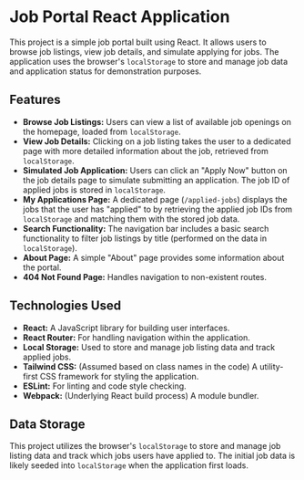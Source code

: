 # Job Portal React Application

This project is a simple job portal built using React. It allows users to browse job listings, view job details, and simulate applying for jobs. The application uses the browser's `localStorage` to store and manage job data and application status for demonstration purposes.

## Features

* **Browse Job Listings:** Users can view a list of available job openings on the homepage, loaded from `localStorage`.
* **View Job Details:** Clicking on a job listing takes the user to a dedicated page with more detailed information about the job, retrieved from `localStorage`.
* **Simulated Job Application:** Users can click an "Apply Now" button on the job details page to simulate submitting an application. The job ID of applied jobs is stored in `localStorage`.
* **My Applications Page:** A dedicated page (`/applied-jobs`) displays the jobs that the user has "applied" to by retrieving the applied job IDs from `localStorage` and matching them with the stored job data.
* **Search Functionality:** The navigation bar includes a basic search functionality to filter job listings by title (performed on the data in `localStorage`).
* **About Page:** A simple "About" page provides some information about the portal.
* **404 Not Found Page:** Handles navigation to non-existent routes.

## Technologies Used

* **React:** A JavaScript library for building user interfaces.
* **React Router:** For handling navigation within the application.
* **Local Storage:** Used to store and manage job listing data and track applied jobs.
* **Tailwind CSS:** (Assumed based on class names in the code) A utility-first CSS framework for styling the application.
* **ESLint:** For linting and code style checking.
* **Webpack:** (Underlying React build process) A module bundler.

## Data Storage

This project utilizes the browser's `localStorage` to store and manage job listing data and track which jobs users have applied to. The initial job data is likely seeded into `localStorage` when the application first loads.